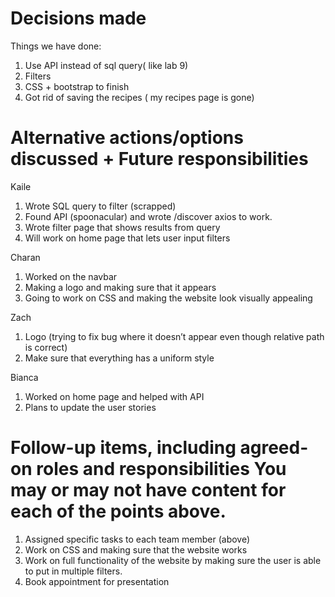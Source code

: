 # Decisions made
Things we have done: 
1. Use API instead of sql query( like lab 9)
2. Filters 
3. CSS + bootstrap to finish 
4. Got rid of saving the recipes ( my recipes page is gone)


# Alternative actions/options discussed + Future responsibilities
Kaile 
1. Wrote SQL query to filter (scrapped)
2. Found API (spoonacular) and wrote /discover axios to work. 
3. Wrote filter page that shows results from query
4. Will work on home page that lets user input filters


Charan 
1. Worked on the navbar 
2. Making a logo and making sure that it appears
3. Going to work on CSS and making the website look visually appealing


Zach
1. Logo (trying to fix bug where it doesn’t appear even though relative path is correct)
2. Make sure that everything has a uniform style


Bianca 
1. Worked on home page and helped with API
2. Plans to update the user stories

# Follow-up items, including agreed-on roles and responsibilities You may or may not have content for each of the points above.
1. Assigned specific tasks to each team member (above)
2. Work on CSS and making sure that the website works
3. Work on full functionality of the website by making sure the user is able to put in multiple filters.
4. Book appointment for presentation

